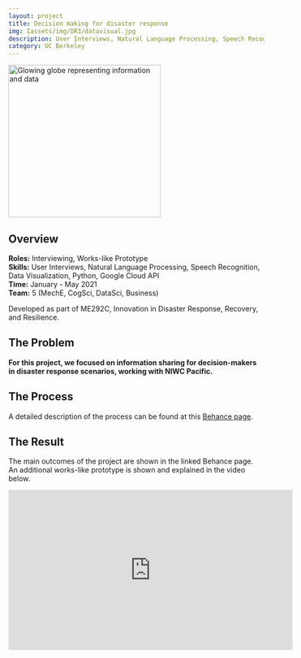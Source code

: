 ```yaml
---
layout: project
title: Decision making for disaster response
img: Iassets/img/DR3/datavisual.jpg
description: User Interviews, Natural Language Processing, Speech Recognition, Data Visualization, Python, Google Cloud API
category: UC Berkeley
---
```

<img src="/images/IDR3/datavisual.jpg" alt = "Glowing globe representing information and data" style="position:relative" width="300">

## Overview
**Roles:** Interviewing, Works-like Prototype  
**Skills:** User Interviews, Natural Language Processing, Speech Recognition, Data Visualization, Python, Google Cloud API  
**Time:** January - May 2021  
**Team:** 5 (MechE, CogSci, DataSci, Business)   

Developed as part of ME292C, Innovation in Disaster Response, Recovery, and Resilience.

## The Problem
**For this project, we focused on information sharing for decision-makers in disaster response scenarios, working with NIWC Pacific.**

## The Process
A detailed description of the process can be found at this <a href="https://www.behance.net/gallery/118926929/SRT-Project-Page" target="_blank">Behance page</a>.

## The Result
The main outcomes of the project are shown in the linked Behance page. An additional works-like prototype is shown and explained in the video below. 
<iframe width="560" height="315" src="https://www.youtube.com/embed/v3BKnIvi7BM" frameborder="0" allow="accelerometer; autoplay; clipboard-write; encrypted-media; gyroscope; picture-in-picture" allowfullscreen></iframe>